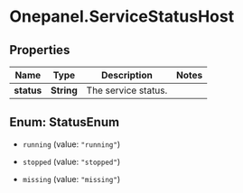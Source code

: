 # Onepanel.ServiceStatusHost

## Properties
Name | Type | Description | Notes
------------ | ------------- | ------------- | -------------
**status** | **String** | The service status. | 


<a name="StatusEnum"></a>
## Enum: StatusEnum


* `running` (value: `"running"`)

* `stopped` (value: `"stopped"`)

* `missing` (value: `"missing"`)




